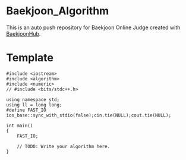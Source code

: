 # Baekjoon_Algorithm
This is an auto push repository for Baekjoon Online Judge created with [BaekjoonHub](https://github.com/BaekjoonHub/BaekjoonHub).


# Template
```
#include <iostream>
#include <algorithm>
#include <numeric>
// #include <bits/stdc++.h>

using namespace std;
using ll = long long;
#define FAST_IO ios_base::sync_with_stdio(false);cin.tie(NULL);cout.tie(NULL);

int main()
{
	FAST_IO;

	// TODO: Write your algorithm here.
}
```

